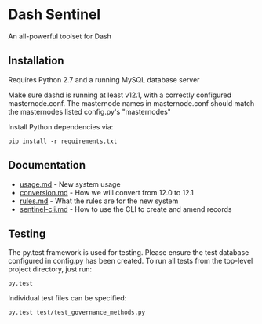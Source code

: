 # Dash Sentinel

An all-powerful toolset for Dash

## Installation

Requires Python 2.7 and a running MySQL database server

Make sure dashd is running at least v12.1, with a correctly configured masternode.conf. The masternode names in masternode.conf should match the masternodes listed config.py's "masternodes"

Install Python dependencies via:

    pip install -r requirements.txt

## Documentation

- [usage.md](docs/usage.md) - New system usage
- [conversion.md](docs/conversion.md) - How we will convert from 12.0 to 12.1
- [rules.md](docs/rules.md) - What the rules are for the new system
- [sentinel-cli.md](docs/sentinel-cli.md) - How to use the CLI to create and amend records

## Testing

The py.test framework is used for testing. Please ensure the test database configured in config.py has been created. To run all tests from the top-level project directory, just run:

    py.test

Individual test files can be specified:

    py.test test/test_governance_methods.py

